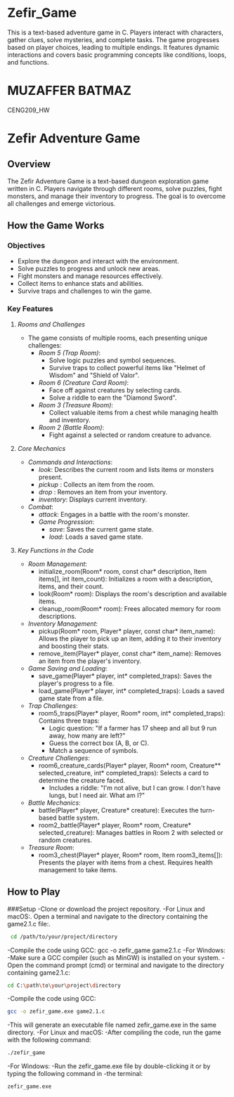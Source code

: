 # Zefir_Game
This is a text-based adventure game in C. Players interact with characters, gather clues, solve mysteries, and complete tasks. The game progresses based on player choices, leading to multiple endings. It features dynamic interactions and covers basic programming concepts like conditions, loops, and functions.

# MUZAFFER BATMAZ
CENG209_HW
# Zefir Adventure Game

## Overview

The Zefir Adventure Game is a text-based dungeon exploration game written in C. Players navigate through different rooms, solve puzzles, fight monsters, and manage their inventory to progress. The goal is to overcome all challenges and emerge victorious.

## How the Game Works

### Objectives
- Explore the dungeon and interact with the environment.
- Solve puzzles to progress and unlock new areas.
- Fight monsters and manage resources effectively.
- Collect items to enhance stats and abilities.
- Survive traps and challenges to win the game.

### Key Features

1. *Rooms and Challenges*
   - The game consists of multiple rooms, each presenting unique challenges:
     - *Room 5 (Trap Room)*:
       - Solve logic puzzles and symbol sequences.
       - Survive traps to collect powerful items like "Helmet of Wisdom" and "Shield of Valor".
     - *Room 6 (Creature Card Room)*:
       - Face off against creatures by selecting cards.
       - Solve a riddle to earn the "Diamond Sword".
     - *Room 3 (Treasure Room)*:
       - Collect valuable items from a chest while managing health and inventory.
     - *Room 2 (Battle Room)*:
       - Fight against a selected or random creature to advance.

2. *Core Mechanics*
   - *Commands and Interactions*:
     - *look*: Describes the current room and lists items or monsters present.
     - *pickup <item>*: Collects an item from the room.
     - *drop <item>*: Removes an item from your inventory.
     - *inventory*: Displays current inventory.
   - *Combat*:
     - *attack*: Engages in a battle with the room's monster.
     - *Game Progression*:
       - *save*: Saves the current game state.
       - *load*: Loads a saved game state.

3. *Key Functions in the Code*
   - *Room Management*:
     - initialize_room(Room* room, const char* description, Item items[], int item_count): Initializes a room with a description, items, and their count.
     - look(Room* room): Displays the room's description and available items.
     - cleanup_room(Room* room): Frees allocated memory for room descriptions.
   - *Inventory Management*:
     - pickup(Room* room, Player* player, const char* item_name): Allows the player to pick up an item, adding it to their inventory and boosting their stats.
     - remove_item(Player* player, const char* item_name): Removes an item from the player's inventory.
   - *Game Saving and Loading*:
     - save_game(Player* player, int* completed_traps): Saves the player's progress to a file.
     - load_game(Player* player, int* completed_traps): Loads a saved game state from a file.
   - *Trap Challenges*:
     - room5_traps(Player* player, Room* room, int* completed_traps): Contains three traps:
       - Logic question: "If a farmer has 17 sheep and all but 9 run away, how many are left?"
       - Guess the correct box (A, B, or C).
       - Match a sequence of symbols.
   - *Creature Challenges*:
     - room6_creature_cards(Player* player, Room* room, Creature** selected_creature, int* completed_traps): Selects a card to determine the creature faced.
       - Includes a riddle: "I'm not alive, but I can grow. I don't have lungs, but I need air. What am I?"
   - *Battle Mechanics*:
     - battle(Player* player, Creature* creature): Executes the turn-based battle system.
     - room2_battle(Player* player, Room* room, Creature* selected_creature): Manages battles in Room 2 with selected or random creatures.
   - *Treasure Room*:
     - room3_chest(Player* player, Room* room, Item room3_items[]): Presents the player with items from a chest. Requires health management to take items.

## How to Play

###Setup
-Clone or download the project repository.
-For Linux and macOS:.
Open a terminal and navigate to the directory containing the game2.1.c file:.
```bash
 cd /path/to/your/project/directory
```
 -Compile the code using GCC:
   gcc -o zefir_game game2.1.c
-For Windows:
-Make sure a GCC compiler (such as MinGW) is installed on your system.
-Open the command prompt (cmd) or terminal and navigate to the directory containing game2.1.c:
```bash
cd C:\path\to\your\project\directory
```
-Compile the code using GCC:
```bash
gcc -o zefir_game.exe game2.1.c
```
-This will generate an executable file named zefir_game.exe in the same directory.
-For Linux and macOS:
-After compiling the code, run the game with the following command:
```bash
./zefir_game
```
-For Windows:
-Run the zefir_game.exe file by double-clicking it or by typing the following command in -the terminal:
```bash
zefir_game.exe
```
